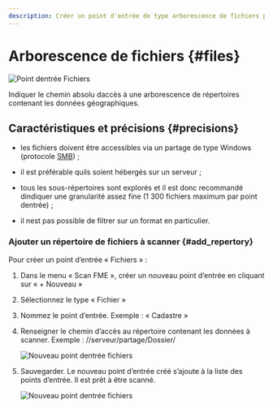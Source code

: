 ```yaml
---
description: Créer un point d'entrée de type arborescence de fichiers pour le Scan FME Isogeo
---
```


# Arborescence de fichiers <i class="fa fa-folder-open"></i> {#files}

![Point dentrée Fichiers](/assets/new_files_btn.png "Sélecteur de type de point dentrée - Arborescence de fichiers")

Indiquer le chemin absolu daccès à une  arborescence de répertoires contenant les données géographiques.

## Caractéristiques et précisions {#precisions}

* les fichiers doivent être accessibles via un partage de type Windows (protocole [SMB](https://fr.wikipedia.org/wiki/Server_Message_Block)) ;

* il est préférable quils soient hébergés sur un serveur ;

* tous les sous-répertoires sont explorés et il est donc recommandé dindiquer une granularité assez fine (1 300 fichiers maximum par point dentrée) ;

* il nest pas possible de filtrer sur un format en particulier.

### Ajouter un répertoire de fichiers à scanner {#add_repertory}

Pour créer un point d’entrée « Fichiers » :

1. Dans le menu « Scan FME », créer un nouveau point d’entrée en cliquant sur « + Nouveau »
2. Sélectionnez le type « Fichier »
3. Nommez le point d’entrée. Exemple : « Cadastre »
4. Renseigner le chemin d’accès au répertoire contenant les données à scanner. Exemple : //serveur/partage/Dossier/

    ![Nouveau point dentrée fichiers](/assets/new_files.png "Créer un nouveau point dentrée pour scanner des fichiers")

5. Sauvegarder. Le nouveau point d’entrée créé s’ajoute à la liste des points d’entrée. Il est prêt à être scanné.

    ![Nouveau point dentrée fichiers](/assets/new_files_ready.png "Le nouveau point dentrée est prêt à être scanné")
